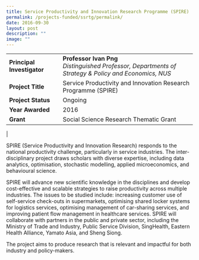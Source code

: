```yaml
---
title: Service Productivity and Innovation Research Programme (SPIRE)
permalink: /projects-funded/ssrtg/permalink/
date: 2016-09-30
layout: post
description: ""
image: ""
---
```


|  |  |
|---|---|
| **Principal Investigator** | **Professor Ivan Png**<br>_Distinguished Professor, Departments of Strategy & Policy and Economics, NUS_ |
| **Project Title** | Service Productivity and Innovation Research Programme (SPIRE) |
| **Project Status** | Ongoing |
| **Year Awarded** | 2016 |
| **Grant** | Social Science Research Thematic Grant |
|

SPIRE (Service Productivity and Innovation Research) responds to the national productivity challenge, particularly in service industries. The inter-disciplinary project draws scholars with diverse expertise, including data analytics, optimisation, stochastic modelling, applied microeconomics, and behavioural science. 

SPIRE will advance new scientific knowledge in the disciplines and develop cost-effective and scalable strategies to raise productivity across multiple industries. The issues to be studied include: increasing customer use of self-service check-outs in supermarkets, optimising shared locker systems for logistics services, optimising management of car-sharing services, and improving patient flow management in healthcare services. SPIRE will collaborate with partners in the public and private sector, including the Ministry of Trade and Industry, Public Service Division, SingHealth, Eastern Health Alliance, Yamato Asia, and Sheng Siong.  

The project aims to produce research that is relevant and impactful for both industry and policy-makers.